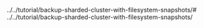 ../../tutorial/backup-sharded-cluster-with-filesystem-snapshots/# ../../tutorial/backup-sharded-cluster-with-filesystem-snapshots/